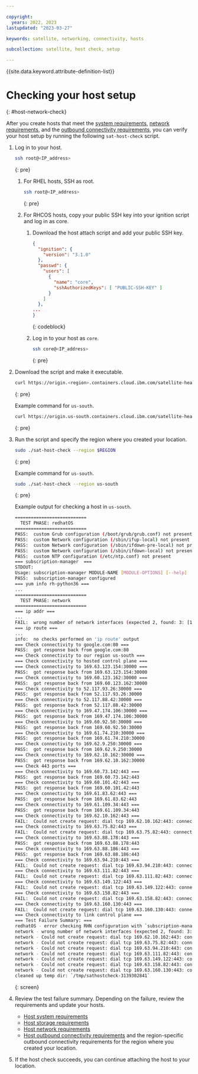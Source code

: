 ```yaml
---

copyright:
  years: 2022, 2023
lastupdated: "2023-03-27"

keywords: satellite, networking, connectivity, hosts

subcollection: satellite, host check, setup

---
```


{{site.data.keyword.attribute-definition-list}}


# Checking your host setup
{: #host-network-check}

After you create hosts that meet the [system requirements](/docs/satellite?topic=satellite-host-reqs), [network requirements](/docs/satellite?topic=satellite-reqs-host-network), and the [outbound connectivity requirements](/docs/satellite?topic=satellite-reqs-host-network-outbound), you can verify your host setup by running the following `sat-host-check` script.

1. Log in to your host.
    ```sh
    ssh root@<IP_address>
    ```
    {: pre}
    
    1. For RHEL hosts, SSH as root.
        ```sh
        ssh root@<IP_address>
        ```
        {: pre}
        
    1. For RHCOS hosts, copy your public SSH key into your ignition script and log in as core.
        1. Download the host attach script and add your public SSH key.

            ```json
            {
              "ignition": {
                "version": "3.1.0"
              },
              "passwd": {
                "users": [
                  {
                    "name": "core",
                    "sshAuthorizedKeys": [ "PUBLIC-SSH-KEY" ]
                  }
                ]
              },
            ...
            }
            ```
            {: codeblock}

        1. Log in to your host as `core`.
            ```sh
            ssh core@<IP_address>
            ```
            {: pre}


1. Download the script and make it executable.
    ```sh
    curl https://origin.<region>.containers.cloud.ibm.com/satellite-health/sat-host-check -o sat-host-check && chmod +x sat-host-check
    ```
    {: pre}
    
    Example command for `us-south`.
    ```sh
    curl https://origin.us-south.containers.cloud.ibm.com/satellite-health/sat-host-check -o sat-host-check && chmod +x sat-host-check
    ```
    {: pre}
    
1. Run the script and specify the region where you created your location.
    ```sh
    sudo ./sat-host-check --region $REGION
    ```
    {: pre}
    
    Example command for `us-south`.
    
    ```sh
    sudo ./sat-host-check --region us-south
    ```
    {: pre}
    
    Example output for checking a host in `us-south`.
    ```sh
    ===========================
      TEST PHASE: redhatOS
    ===========================
    PASS:  custom Grub configuration (/boot/grub/grub.conf) not present
    PASS:  custom Network configuration (/sbin/ifup-local) not present
    PASS:  custom Network configuration (/sbin/ifdown-pre-local) not present
    PASS:  custom Network configuration (/sbin/ifdown-local) not present
    PASS:  custom NTP configuration (/etc/ntp.conf) not present
    === subscription-manager  ===
    STDOUT:
    Usage: subscription-manager MODULE-NAME [MODULE-OPTIONS] [--help]
    PASS:  subscription-manager configured
    === yum info rh-python36 ===
    ...
    ===========================
      TEST PHASE: network
    ===========================
    === ip addr ===
    ...
    FAIL:  wrong number of network interfaces (expected 2, found: 3: [1: lo, 2: eth0, 3: eth1])
    === ip route ===
    ...
    info:  no checks performed on 'ip route' output
    === Check connectivity to google.com:80 ===
    PASS:  got response back from google.com:80
    === Check connectivity to our region us-south ===
    === Check connectivity to hosted control plane ===
    === Check connectivity to 169.63.123.154:30000 ===
    PASS:  got response back from 169.63.123.154:30000
    === Check connectivity to 169.60.123.162:30000 ===
    PASS:  got response back from 169.60.123.162:30000
    === Check connectivity to 52.117.93.26:30000 ===
    PASS:  got response back from 52.117.93.26:30000
    === Check connectivity to 52.117.88.42:30000 ===
    PASS:  got response back from 52.117.88.42:30000
    === Check connectivity to 169.47.174.106:30000 ===
    PASS:  got response back from 169.47.174.106:30000
    === Check connectivity to 169.60.92.50:30000 ===
    PASS:  got response back from 169.60.92.50:30000
    === Check connectivity to 169.61.74.210:30000 ===
    PASS:  got response back from 169.61.74.210:30000
    === Check connectivity to 169.62.9.250:30000 ===
    PASS:  got response back from 169.62.9.250:30000
    === Check connectivity to 169.62.10.162:30000 ===
    PASS:  got response back from 169.62.10.162:30000
    === Check 443 ports ===
    === Check connectivity to 169.60.73.142:443 ===
    PASS:  got response back from 169.60.73.142:443
    === Check connectivity to 169.60.101.42:443 ===
    PASS:  got response back from 169.60.101.42:443
    === Check connectivity to 169.61.83.62:443 ===
    PASS:  got response back from 169.61.83.62:443
    === Check connectivity to 169.61.109.34:443 ===
    PASS:  got response back from 169.61.109.34:443
    === Check connectivity to 169.62.10.162:443 ===
    FAIL:  Could not create request: dial tcp 169.62.10.162:443: connect: connection refused
    === Check connectivity to 169.63.75.82:443 ===
    FAIL:  Could not create request: dial tcp 169.63.75.82:443: connect: connection refused
    === Check connectivity to 169.63.88.178:443 ===
    PASS:  got response back from 169.63.88.178:443
    === Check connectivity to 169.63.88.186:443 ===
    PASS:  got response back from 169.63.88.186:443
    === Check connectivity to 169.63.94.210:443 ===
    FAIL:  Could not create request: dial tcp 169.63.94.210:443: connect: connection refused
    === Check connectivity to 169.63.111.82:443 ===
    FAIL:  Could not create request: dial tcp 169.63.111.82:443: connect: connection refused
    === Check connectivity to 169.63.149.122:443 ===
    FAIL:  Could not create request: dial tcp 169.63.149.122:443: connect: connection refused
    === Check connectivity to 169.63.158.82:443 ===
    FAIL:  Could not create request: dial tcp 169.63.158.82:443: connect: connection refused
    === Check connectivity to 169.63.160.130:443 ===
    FAIL:  Could not create request: dial tcp 169.63.160.130:443: connect: connection refused
    === Check connectivity to link control plane ===
    === Test Failure Summary: ===
    redhatOS - error checking RHN configuration with `subscription-manager`: exit status 1
    network - wrong number of network interfaces (expected 2, found: 3: [1: lo, 2: eth0, 3: eth1])
    network - Could not create request: dial tcp 169.62.10.162:443: connect: connection refused
    network - Could not create request: dial tcp 169.63.75.82:443: connect: connection refused
    network - Could not create request: dial tcp 169.63.94.210:443: connect: connection refused
    network - Could not create request: dial tcp 169.63.111.82:443: connect: connection refused
    network - Could not create request: dial tcp 169.63.149.122:443: connect: connection refused
    network - Could not create request: dial tcp 169.63.158.82:443: connect: connection refused
    network - Could not create request: dial tcp 169.63.160.130:443: connect: connection refused
    cleaned up temp dir: `/tmp/sathostcheck-3139302841`
    ```
    {: screen}
    
1. Review the test failure summary. Depending on the failure, review the requirements and update your hosts.
    * [Host system requirements](/docs/satellite?topic=satellite-host-reqs)
    * [Host storage requirements](/docs/satellite?topic=satellite-reqs-host-storage)
    * [Host network requirements](/docs/satellite?topic=satellite-reqs-host-network)
    * [Host outbound connectivity requirements](/docs/satellite?topic=satellite-reqs-host-network-outbound) and the region-specific outbound connectivity requirements for the region where you created your location.

1. If the host check succeeds, you can continue attaching the host to your location.



